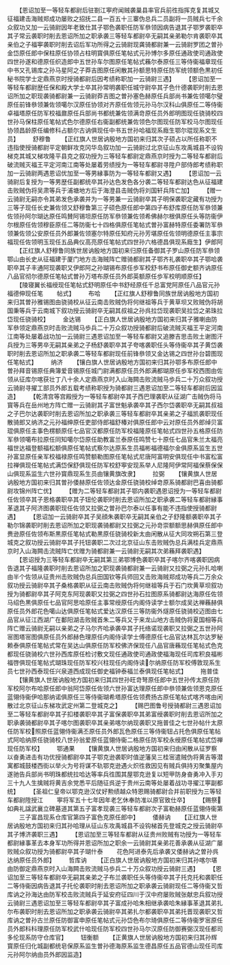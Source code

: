 <!-- { "loadSidebar": true } -->
　　【恩诏加至一等轻车都尉后驻劄江寕府闻贼袭巢县率官兵前徃指挥克复其城又征福建击海贼郑成功屡败之招抚二县一百五十三寨伪总兵二员副将一员贼兵七千余众叙功又加一云骑尉因年老致仕其子鄂色袭职任防军叅领因病告退其子鄂罗袭职卒其子常云袭职时削去恩诏所加之职承袭三等轻车都尉卒无嗣其亲弟勒尔肯袭职卒其亲伯之子福寕袭职时削去诏后军功所得之云骑尉现龚骑都尉兼一云骑尉罗团之曽孙金岱原任郎中保柱原任协领占柱明寳俱原任笔帖式元孙博尔多原任通政使司通政使四世孙遂和德原任织造郎中五世孙车尔图原任笔帖式蘓尔泰原任三等侍衞福章现任中书又孔锡库之孙马星阿之子莽吉图原任闲散其孙额思特原任防军统领额色黒初任秘书院学士定鼎燕京时授骑都尉后因考绩称职加一云骑尉三遇】
　　【恩诏加至一等轻车都尉歴任保和殿大学士卒其孙常明袭职任城守尉卒其子色什德袭职时削去恩诏所加之职现袭骑都尉兼一云骑尉莽吉图之曽孙塞色赫原任兵部尚书兼佐领噶尔璧原任前锋叅领兼佐领噶尔汉原任协领对齐原任佐领元孙马尔汉科山俱原任二等侍衞卓福塔原任防军校福鼐原任兵部尚书都统兼佐领满竒原任员外郎明图现任骁骑校四世孙马保柱原任笔帖式色尔德原任右衞副都统兼佐领色尔图现任防军校马尔图现任协领昌龄原任编修科占额尔古讷俱现任中书五世孙哈福现系廕生鄂尔琨现系文生员】
　　舒穆鲁
　　【正红旗人世居讷殷地方国初来归其次子硕占以所任称职不违指使授骑都尉平定朝鲜攻克冈华岛叙功加一云骑尉过北京征山东攻禹城县不设钩梯克其城又梯攻隆平县克之叙功授为三等轻车都尉定鼎燕京时授为二等轻车都尉后破流贼灭福王平定河南江南等处屡着劳绩授为一等轻车都尉寻陞户部侍郎考绩称职加一云骑尉两遇恩诏优加至一等男縁事防为一等轻车都尉又遇】
　　【恩诏加一云骑尉后复授为一等男歴任副都统卒其孙达色发色各分袭二等轻车都尉达色从征福建击败贼伪将吴肃等兵于浦塘地方后于海澄县击贼伪将刘国轩兵阵亡加】
　　【赠一云骑尉无嗣亦令其弟发色承袭并为一等男兼一云骑尉卒其子明保袭职定藏有功授为三等子现任长史兼佐领又舒穆鲁第三子硕色原任郎中第四子布舒库原任防军叅领兼佐领孙阿尔瑚达原任鸣賛阿锡坦原任防军叅领兼佐领希佛赫尔根俱原任头等防衞伊尔根原任佐领穆臣原任二等防衞七十四格俱原任笔帖式曽孙富赫特原任委署防军叅领兼佐领公安原任员外郎兼佐领塞尔特原任知府元孙芳堪原任佐领明德原任主事宗福现任佐领明玉现任五品典仪高亮原任笔帖式四世孙六格德昌俱现系廕生】伊郎阿
　　【正红旗人舒穆鲁同族世居讷殷地方国初来归原任备御其子罗山原任防军叅领鄂山由长史从征福建于厦门地方击海贼阵亡赠骑都尉其子鄂齐礼袭职卒其子鄂哈袭职卒其子丰通阿现袭职又伊郎阿之孙瑚锡布原任歩军校舒书布原任御史额齐讷原任八品官彻尔德原任笔帖式曽孙万塔布原任员外郎英额原任歩军校明顺原任】
　　【陵寝翼长福绶现任笔帖式舒明原任中书舒经原任千总富党阿原任八品官元孙福德伸现任笔
　　帖式】
　　布哈
　　【正红旗人舒穆鲁同族世居讷殷地方国初来归其曽孙雅锡图由骁骑校从征云南击败贼伪将何继祖等兵于黄草坝又败贼伪将胡国秉等兵于云南城下叙功授云骑尉卒无嗣其叔祖之孙呉拉岱现袭职吴拉岱之弟珠拉岱现任骁骑校】
　　金达锡
　　【正白旗人世居讷殷地方国初来归其子雅喇由防军叅领定鼎燕京时击败流贼马歩兵二十万众叙功授骑都尉后破流贼灭福王平定河南江南等处屡着战功加一云骑尉三遇恩诏加至一等轻车都尉又追滕吉思击败土谢图汗兵授为三等男卒无嗣其亲弟之子杨舒袭职卒其子夸喀袭职任头等侍衞卒其子黄岱袭职时削去恩诏所加之职承袭二等轻车都尉现任前锋叅领又金达锡之四世孙台碧图现任笔帖式】
　　纳济
　　【镶白旗人世居讷殷地方国初来归其孙鄂多布原任郎中曽孙拜音锡原任典簿爱音锡原任城门尉满都原任员外郎满都瑚原任歩军校西图由佐领从征库尔喀获壮丁八十余人定鼎燕京时入山海闗击败流贼马歩兵二十万众叙功授云骑尉寻擢工部员外郎五载考绩称职授为骑都尉三遇恩诏加至二等轻车都尉后因监造】
　　【乾清宫等宫殿授为一等轻车都尉卒其子西巴理袭职从征湖广击贼伪将马寳等兵在岳州地方阵亡赠一云骑尉其子富世魁承袭卒其子西尔岱袭职卒无嗣其叔祖之子巴尔达袭职时削去恩诏所加之职承袭三等轻车都尉卒其亲弟之子福凯袭职现任散骑郎又纳济之元孙福绅原任吏部侍郎福舒椿对俱原任郎中云对原任员外郎绰贝富琨俱原任主事色楞额原任七品官汉都原任防军校福隆原任笔帖式四世孙五格原任防军叅领噶布拉原任同知噶尔岱原任助教富兰泰原任鸣赞七十原任七品官朱兰太福亮福世达福登额福松额俱原任笔帖式察尔达原系生员福彬福德福尔金俱原系监生五世孙富显原任亲军校福禄原任鸣赞额勒图原任笔帖式尼唐阿富明安俱现任中书富松富拉禅俱现任笔帖式满岱保舒俱现任防军校舒寕安现系举人尼隆阿伊常阿福保蔡保保山俱现系监生六世孙寳鼎现系生员由镶黄旗改隶】
　　拉弼
　　【镶黄旗人世居讷殷地方国初来归其曽孙倭赫原任佐领达金原任骁骑校绰竒原系骑都尉巴喜由骑都尉攻锦州阵亡优】
　　【赠为二等轻车都尉其子鄂内袭职遇恩诏授为一等轻车都尉任佐领卒其子恩格袭职卒其子钮伦袭职时削去恩诏所加之职承袭二等轻车都尉縁事革退其子阿济图袭职现任佐领又拉弼之曽孙巴尔泰以任事有能不违指使授骑都尉遇】
　　【恩诏加一云骑尉卒其子吴顔朱袭职卒无嗣其亲伯之子舒隆额袭职卒其子勒尔锦袭职时削去恩诏所加之职现袭骑都尉又拉弼之元孙竒崇额额思赫俱原任郎中赉逊原任佐领布斯黒原任笔帖式勒黒原任骁骑校新太由闲散从征大同攻朔石第三登城克之叙功授云骑尉卒其子托钮袭职二次过北京征山东击败贼伪总兵满桂兵定鼎燕京时入山海闗击流贼阵亡优赠为骑都尉兼一云骑尉无嗣其次弟蘓拜袭职遇】
　　【恩诏授为三等轻车都尉卒无嗣其第三弟鄂博色袭职卒其子喀尔齐喀袭职因病告退其子福隆袭职时削去恩诏所加之职现袭骑都尉兼一云骑尉又拉弼之元孙扎哈喇由半个佐领从征贵州击败贼伪总兵田国钦等兵师回又击败海贼郑成功等兵二万余众叙功授云骑尉卒其子桑格袭职从征云南击败贼伪将何继祖等兵于石门坎黄草坝叙功授为骑都尉卒其子阿克东阿现袭职又拉弼之四世孙石拉图原系骑都尉达海原任佐领马绍色黒俱原任七品官阿思哈原任主事常绶原任内阁侍读学士额尔成吴达禅蘓赫俱原任员外郎花色噶山达俱原任笔帖式爱达汉原任三等防衞外燧原任骁骑校迈图由七品官从征江西湖广在鄱阳湖击败贼首朱二等兵又于来龙山地方击贼伪将夏国相等兵阵亡赠云骑尉无嗣以亲弟之子马尔齐哈承袭卒其子托络诺现袭职又拉弼之五世孙阿宻图塔宻图俱原任员外郎赫色理原任内阁侍读学士傅德原任七品官达林瓦尔达罗秘赖泰俱原任笔帖式常在吴达山俱原任防军校佛济保现任八品官唐蘓现任笔帖式色克都现任骁骑校六世孙西库原任检讨敷文现任通政使司通政使福海现任司库积良福彬福啓俱现任笔帖式瑚珠现任防军校兴柱现任内阁侍读尔纳原任防军校傅敦现系生员七世孙西泰现任兴泉道西成现任御史福钟泰福兰泰俱现任笔帖式】
　　拖普佳
　　【镶黄旗人世居讷殷地方国初来归其四世孙旺竒弩原任郎中五世孙传太原任防军校阿尔布哈原任郎中翁阿岱原任佐领六世孙富达理原任郎中叅领兼佐领恩克原任蓝翎侍衞伊哈那纳诺俱原任三等侍衞瑚希塔原任佐领费扬古原任笔帖式喀齐喀由闲散过北京征山东梯攻武定州第二登城克之】
　　【赐巴图鲁号授骑都尉三遇恩诏加至二等轻车都尉卒其子扣楼袭职卒其子富保袭职卒其弟富绶袭职时削去恩诏所加之职承袭骑都尉卒其子喀尔图袭职卒其亲弟喀尔纳现袭职又拖普佳之七世孙帖什太原任防军校照原任蓝翎侍衞满丕原任员外郎瓦色原任三等侍衞钮占托色俱原任笔帖式阿哈纳原任骁骑校八世孙翁爱原任蓝翎侍衞二格原任防军校永绶原任笔帖式岱禅现任防军校】
　　鄂通果
　　【镶黄旗人世居讷殷地方国初来归由闲散从征罗察以奋勇进击有功优授骑都尉卒其子鄂克逊袭职时值逆藩吴三桂宻遣贼伪将黄吉等潜寓都城鼓楼西街以举火为号将谋不轨鄂克逊遇火炽徃救因见有贼兵俱持刃聚集屋内遂驰告兵部尚书明珠都统拉哈达等率兵徃围其屋鄂克逊复以短甲防身奋勇冲入手刃三十九人生擒贼将黄吉余党悉平后随征呉逆于贵州云南等处屡着战功寻擢江寕副都统】
　　【圣祖仁皇帝以鄂克逊汉仗好勲绩越众特恩赐骑都尉合并前职授为三等轻车都尉陞授江
　　寕将军五十七年因年老乞休奉防准以原官致仕卒】
　　【赐祭如典礼諡武襄立碑墓道其第五子富孝现袭三等轻车都尉次子富勒赫原任蓝翎侍衞第
　　三子富昌现系仓库官第四子富色克原任郎中】
　　倭赫讷
　　【正红旗人世居讷殷地方国初来归其孙哈理从征山东攻禹城县不设钩梯首先登城克之授云骑尉卒其子博济袭职三遇】
　　【恩诏加至三等轻车都尉从征贵州败贼有功授为一等轻车都尉縁事革去本身军功所得并恩诏所加之职余一云骑尉其亲弟花善承袭从征湖广屡败贼众叙功授为骑都尉卒其子瑚什泰
　　花色阿进泰先后承袭又倭赫讷之曽孙呉达纳原任员外郎】
　　哲库讷
　　【正白旗人世居讷殷地方国初来归其孙喀尔堪由防御定鼎燕京时入山海闗击败流贼马歩兵二十万众叙功授云骑尉三遇】
　　【恩诏加至三等轻车都尉卒无嗣其亲弟之子布兰袭职任头等侍衞卒其子托克托和袭职任二等侍衞因病告退其子托伦袭职时削去恩诏所加之职承袭云骑尉现任二等侍衞又哲库讷之孙海达由防军校击败流贼兵于延安府征四川于汉中府屡败贼张献忠兵叙功授云骑尉三遇恩诏加至三等轻车都尉卒其子富成孙哈朱相继承袭哈朱縁事革退其弟扎尔布袭职时削去恩诏所加之职承袭云骑尉卒其弟扎尔都袭职卒其弟托晋现袭职又哲库讷之曽孙古兰原任防御富申原任笔帖式元孙岱色布尔琦俱原任二等侍衞罗宻原任员外郎科科理原任防军校武什哈现任防军校四世孙马尔汉原任防御赛弼汉现任都司多伦现系防守仓库官】
　　钮衡额
　　【正黄旗人世居讷殷地方国初来归其孙辉寳原任归化城副都统皂保原系监生曽孙德海原系监生德昌原任五品官德山现任司库元孙阿尔纳由员外郎因监造】

